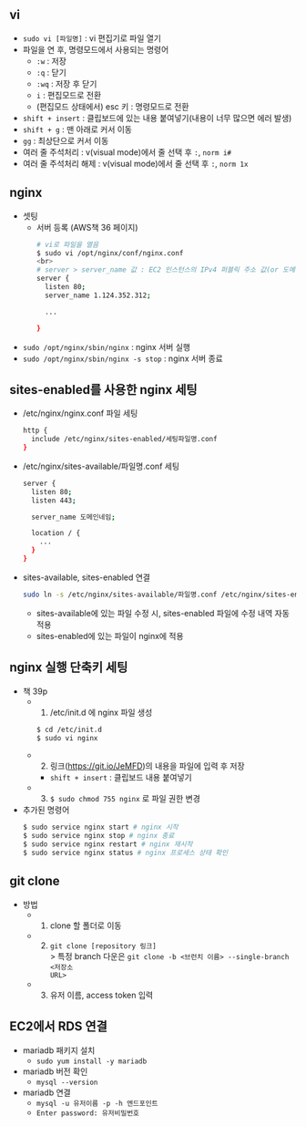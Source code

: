## vi
* <code>sudo vi [파일명]</code> : vi 편집기로 파일 열기
* 파일을 연 후, 명령모드에서 사용되는 명령어
  * <code>:w</code> : 저장
  * <code>:q</code> : 닫기 
  * <code>:wq</code> : 저장 후 닫기
  * <code>i</code> : 편집모드로 전환
  * (편집모드 상태에서) esc 키 : 명령모드로 전환
* <code>shift + insert</code> : 클립보드에 있는 내용 붙여넣기(내용이 너무 많으면 에러 발생)
* <code>shift + g</code> : 맨 아래로 커서 이동
* <code>gg</code> : 최상단으로 커서 이동
* 여러 줄 주석처리 : v(visual mode)에서 줄 선택 후 <code>:</code>, <code>norm i#</code>
* 여러 줄 주석처리 해제 : v(visual mode)에서 줄 선택 후 <code>:</code>, <code>norm 1x</code>

## nginx
* 셋팅
  * 서버 등록 (AWS책 36 페이지)
    ```bash
    # vi로 파일을 열음
    $ sudo vi /opt/nginx/conf/nginx.conf
    <br>
    # server > server_name 값 : EC2 인스턴스의 IPv4 퍼블릭 주소 값(or 도메인 네임)으로 입력
    server {
      listen 80;
      server_name 1.124.352.312;

      ...

    }
    ```
* <code>sudo /opt/nginx/sbin/nginx</code> : nginx 서버 실행
* <code>sudo /opt/nginx/sbin/nginx -s stop</code> : nginx 서버 종료

## sites-enabled를 사용한 nginx 세팅
* /etc/nginx/nginx.conf 파일 세팅
  ```bash
  http {
    include /etc/nginx/sites-enabled/세팅파일명.conf
  }
  ```
* /etc/nginx/sites-available/파일명.conf 세팅
  ```bash
  server {
    listen 80;
    listen 443;

    server_name 도메인네임;

    location / {
      ...
    }
  }
* sites-available, sites-enabled 연결
  ```bash
  sudo ln -s /etc/nginx/sites-available/파일명.conf /etc/nginx/sites-enabled/
  ```
  * sites-available에 있는 파일 수정 시, sites-enabled 파일에 수정 내역 자동 적용
  * sites-enabled에 있는 파일이 nginx에 적용

## nginx 실행 단축키 세팅
* 책 39p
  * 1. /etc/init.d 에 nginx 파일 생성
    ```bash
    $ cd /etc/init.d
    $ sudo vi nginx
    ```
  * 2. 링크(https://git.io/JeMFD)의 내용을 파일에 입력 후 저장
    * <code>shift + insert</code> : 클립보드 내용 붙여넣기
  * 3. <code>$ sudo chmod 755 nginx</code> 로 파일 권한 변경
* 추가된 명령어
  ```bash
  $ sudo service nginx start # nginx 시작
  $ sudo service nginx stop # nginx 종료
  $ sudo service nginx restart # nginx 재시작
  $ sudo service nginx status # nginx 프로세스 상태 확인
  ```


## git clone
* 방법
  * 1. clone 할 폴더로 이동
  * 2. <code>git clone [repository 링크]</code>
    <br>> 특정 branch 다운은 <code>git clone -b <브런치 이름> --single-branch <저장소 URL></code>
  * 3. 유저 이름, access token 입력

## EC2에서 RDS 연결
* mariadb 패키지 설치
  * <code>sudo yum install -y mariadb</code>
* mariadb 버전 확인
  * <code>mysql --version</code>
* mariadb 연결
  * <code>mysql -u 유저이름 -p -h 엔드포인트</code>
  * <code>Enter password: 유저비밀번호</code>